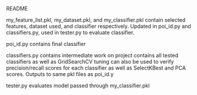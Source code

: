 README

my_feature_list.pkl, my_dataset.pkl, and my_classifier.pkl contain selected features, dataset used, and classifier respectively. Updated in poi_id.py and classifiers.py, used in tester.py to evaluate classifier. 

poi_id.py contains final classifier 

classifiers.py contains intermediate work on project
	contains all tested classifiers as well as GridSearchCV tuning
	can also be used to verify precision/recall scores for each classifier
	as well as SelectKBest and PCA scores. Outputs to same pkl files as 
	poi_id.y

tester.py evaluates model passed through my_classifier.pkl
